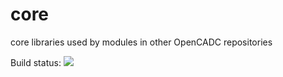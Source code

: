 # core
core libraries used by modules in other OpenCADC repositories

Build status:
<a href="https://travis-ci.org/at88mph/core"><img src="https://travis-ci.org/at88mph/core.svg?branch=master" /></a>
